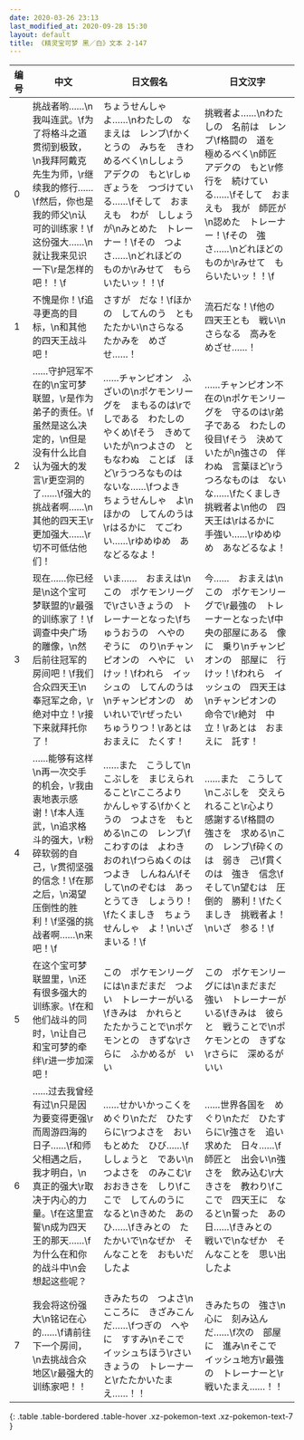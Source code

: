 ```yaml
---
date: 2020-03-26 23:13
last_modified_at: 2020-09-28 15:30
layout: default
title: 《精灵宝可梦 黑／白》文本 2-147
---
```

| 编号 | 中文 | 日文假名 | 日文汉字 |
| ---- | ---- | ---- | --- |
| 0 | 挑战者哟……\n我叫连武。\f为了将格斗之道贯彻到极致，\n我拜阿戴克先生为师，\r继续我的修行……\f然后，你也是我的师父\n认可的训练家！\f这份强大……\n就让我来见识一下\r是怎样的吧！！\f | ちょうせんしゃ　よ……\nわたしの　なまえは　レンブ\fかくとうの　みちを　きわめるべく\nししょう　アデクの　もと\rしゅぎょうを　つづけている……\fそして　おまえも　わが　ししょうが\nみとめた　トレーナー！\fその　つよさ……\nどれほどの　ものか\rみせて　もらいたいッ！！\f | 挑戦者よ……\nわたしの　名前は　レンブ\f格闘の　道を　極めるべく\n師匠　アデクの　もと\r修行を　続けている……\fそして　おまえも　我が　師匠が\n認めた　トレーナー！\fその　強さ……\nどれほどの　ものか\rみせて　もらいたいッ！！\f |
| 1 | 不愧是你！\f追寻更高的目标，\n和其他的四天王战斗吧！ | さすが　だな！\fほかの　してんのう　とも　たたかい\nさらなる　たかみを　めざせ……！ | 流石だな！\f他の　四天王とも　戦い\nさらなる　高みを　めざせ……！ |
| 2 | ……守护冠军不在的\n宝可梦联盟，\r是作为弟子的责任。\f虽然是这么决定的，\n但是没有什么比自认为强大的发言\r更空洞的了……\f强大的挑战者啊……\n其他的四天王\r更加强大……\r切不可低估他们！ | ……チャンピオン　ふざいの\nポケモンリーグを　まもるのは\rでしである　わたしの　やくめ\fそう　きめていたが\nつよさの　ともなわぬ　ことば　ほど\rうつろなものは　ないな……\fつよき　ちょうせんしゃ　よ\nほかの　してんのうは\rはるかに　てごわい……\rゆめゆめ　あなどるなよ！ | ……チャンピオン不在の\nポケモンリーグを　守るのは\r弟子である　わたしの　役目\fそう　決めていたが\n強さの　伴わぬ　言葉ほど\rうつろなものは　ないな……\fたくましき　挑戦者よ\n他の　四天王は\rはるかに　手強い……\rゆめゆめ　あなどるなよ！ |
| 3 | 现在……你已经是\n这个宝可梦联盟的\r最强的训练家了！\f调查中央广场的雕像，\n然后前往冠军的房间吧！\f我们合众四天王\n奉冠军之命，\r绝对中立！\r接下来就拜托你了！ | いま……　おまえは\nこの　ポケモンリーグで\rさいきょうの　トレーナーとなった\fちゅうおうの　へやの　ぞうに　のり\nチャンピオンの　へやに　いけッ！\fわれら　イッシュの　してんのうは\nチャンピオンの　めいれいで\rぜったい　ちゅうりつ！\rあとは　おまえに　たくす！ | 今……　おまえは\nこの　ポケモンリーグで\r最強の　トレーナーとなった\f中央の部屋にある　像に　乗り\nチャンピオンの　部屋に　行けッ！\fわれら　イッシュの　四天王は\nチャンピオンの　命令で\r絶対　中立！\rあとは　おまえに　託す！ |
| 4 | ……能够有这样\n再一次交手的机会，\r我由衷地表示感谢！\f本人连武，\n追求格斗的强大，\r粉碎软弱的自己，\r贯彻坚强的信念！\f在那之后，\n渴望压倒性的胜利！\f坚强的挑战者啊……\n来吧！\f | ……また　こうして\nこぶしを　まじえられること\rこころより　かんしゃする\fかくとうの　つよさを　もとめる\nこの　レンブ\fこわすのは　よわき　おのれ\fつらぬくのは　つよき　しんねん\fそして\nのぞむは　あっとうてき　しょうり！\fたくましき　ちょうせんしゃ　よ！\nいざ　まいる！\f | ……また　こうして\nこぶしを　交えられること\r心より　感謝する\f格闘の　強さを　求める\nこの　レンブ\f砕くのは　弱き　己\f貫くのは　強き　信念\fそして\n望むは　圧倒的　勝利！\fたくましき　挑戦者よ！\nいざ　参る！\f |
| 5 | 在这个宝可梦联盟里，\n还有很多强大的训练家。\f在和他们战斗的同时，\n让自己和宝可梦的牵绊\r进一步加深吧！ | この　ポケモンリーグには\nまだまだ　つよい　トレーナーがいる\fきみは　かれらと　たたかうことで\nポケモンとの　きずな\rさらに　ふかめるが　いい | この　ポケモンリーグには\nまだまだ　強い　トレーナーがいる\fきみは　彼らと　戦うことで\nポケモンとの　きずな\rさらに　深めるが　いい |
| 6 | ……过去我曾经有过\n只是因为要变得更强\r而周游四海的日子……\f和师父相遇之后，我才明白，\n真正的强大\r取决于内心的力量。\f在这里宣誓\n成为四天王的那天……\f为什么在和你的战斗中\n会想起这些呢？ | ……せかいかっこくを　めぐり\nただ　ひたすらに\rつよさを　おいもとめた　ひび……\fししょうと　であい\nつよさを　のみこむ\rおおきさを　しり\fここで　してんのうに　なると\nきめた　あのひ……\fきみとの　たたかいで\nなぜか　そんなことを　おもいだしたよ | ……世界各国を　めぐり\nただ　ひたすらに\r強さを　追い求めた　日々……\f師匠と　出会い\n強さを　飲み込む\r大きさを　教わり\fここで　四天王に　なると\n誓った　あの日……\fきみとの　戦いで\nなぜか　そんなことを　思い出したよ |
| 7 | 我会将这份强大\n铭记在心的……\f请前往下一个房间，\n去挑战合众地区\r最强大的训练家吧！！ | きみたちの　つよさ\nこころに　きざみこんだ……\fつぎの　へやに　すすみ\nそこで　イッシュちほう\rさいきょうの　トレーナーと\rたたかいたまえ……！！ | きみたちの　強さ\n心に　刻み込んだ……\f次の　部屋に　進み\nそこで　イッシュ地方\r最強の　トレーナーと\r戦いたまえ……！！ |
{: .table .table-bordered .table-hover .xz-pokemon-text .xz-pokemon-text-7 }